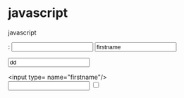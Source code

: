 javascript
==========

javascript


:
<input/>
<input name="ninin"  value="firstname">
 
<input name="ninin" value="dd"/>
 
 <lable> <input type= name="firstname"/> </lable><br>
<input type="password" name="lastname">
<input type="checkbox" name="lastname">
<input type="hidden">
 
